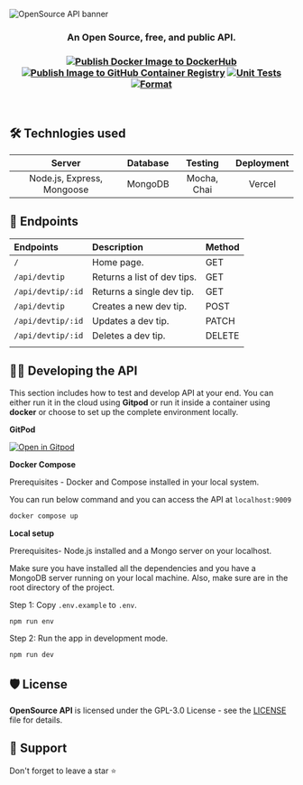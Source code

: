 ![OpenSource API banner](https://user-images.githubusercontent.com/51878265/212617054-61bc38e5-ea65-4594-a23c-f46de14b7fec.png)

<div align="center">

<h3 >An Open Source, free, and public API.<h3>

[![Publish Docker Image to DockerHub](https://github.com/Pradumnasaraf/OpenSource-API/actions/workflows/publish-dockerhub.yml/badge.svg)](https://github.com/Pradumnasaraf/OpenSource-API/actions/workflows/publish-dockerhub.yml) [![Publish Image to GitHub Container Registry](https://github.com/Pradumnasaraf/OpenSource-API/actions/workflows/publish-ghcr.yml/badge.svg)](https://github.com/Pradumnasaraf/OpenSource-API/actions/workflows/publish-ghcr.yml) [![Unit Tests](https://github.com/Pradumnasaraf/OpenSource-API/actions/workflows/unit-testing.yml/badge.svg)](https://github.com/Pradumnasaraf/OpenSource-API/actions/workflows/unit-testing.yml) [![Format](https://github.com/Pradumnasaraf/OpenSource-API/actions/workflows/prettier.yml/badge.svg)](https://github.com/Pradumnasaraf/OpenSource-API/actions/workflows/prettier.yml)

</div>

<br>

## 🛠️ Technlogies used

|           Server           | Database |   Testing   | Deployment |
| :------------------------: | :------: | :---------: | :--------: |
| Node.js, Express, Mongoose | MongoDB  | Mocha, Chai |   Vercel   |

## 📌 Endpoints

| Endpoints         | Description                 | Method |
| :---------------- | :-------------------------- | :----- |
| `/`               | Home page.                  | GET    |
| `/api/devtip`     | Returns a list of dev tips. | GET    |
| `/api/devtip/:id` | Returns a single dev tip.   | GET    |
| `/api/devtip`     | Creates a new dev tip.      | POST   |
| `/api/devtip/:id` | Updates a dev tip.          | PATCH  |
| `/api/devtip/:id` | Deletes a dev tip.          | DELETE |
|                   |                             |        |

## 👨‍💻 Developing the API

This section includes how to test and develop API at your end. You can either run it in the cloud using **Gitpod** or run it inside a container using **docker** or choose to set up the complete environment locally.

**GitPod**

[![Open in Gitpod](https://gitpod.io/button/open-in-gitpod.svg)](https://gitpod.io/#https://github.com/Pradumnasaraf/OpenSource-API)

**Docker Compose**

Prerequisites - Docker and Compose installed in your local system.

You can run below command and you can access the API at `localhost:9009`

```bash
docker compose up
```

**Local setup**

Prerequisites- Node.js installed and a Mongo server on your localhost.

Make sure you have installed all the dependencies and you have a MongoDB server running on your local machine. Also, make sure are in the root directory of the project.

Step 1: Copy `.env.example` to `.env`.

```bash
npm run env
```

Step 2: Run the app in development mode.

```bash
npm run dev
```

## 🛡️ License

**OpenSource API** is licensed under the GPL-3.0 License - see the [LICENSE](/LICENSE) file for details.

## 🤝 Support

Don't forget to leave a star ⭐️
